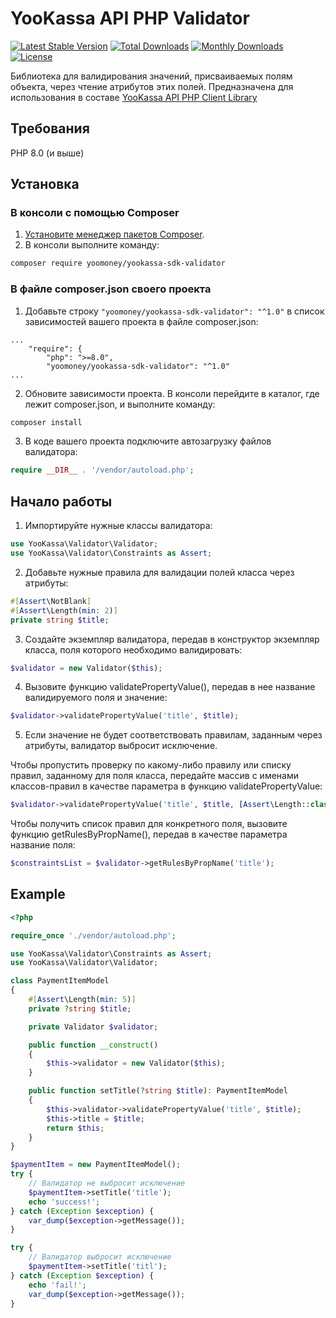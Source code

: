 # YooKassa API PHP Validator

[![Latest Stable Version](https://img.shields.io/packagist/v/yoomoney/yookassa-sdk-validator?label=stable)](https://packagist.org/packages/yoomoney/yookassa-sdk-validator)
[![Total Downloads](https://img.shields.io/packagist/dt/yoomoney/yookassa-sdk-validator)](https://packagist.org/packages/yoomoney/yookassa-sdk-validator)
[![Monthly Downloads](https://img.shields.io/packagist/dm/yoomoney/yookassa-sdk-validator)](https://packagist.org/packages/yoomoney/yookassa-sdk-validator)
[![License](https://img.shields.io/packagist/l/yoomoney/yookassa-sdk-validator)](https://packagist.org/packages/yoomoney/yookassa-sdk-validator)

Библиотека для валидирования значений, присваиваемых полям объекта, через чтение атрибутов этих полей.
Предназначена для использования в составе [YooKassa API PHP Client Library](https://git.yoomoney.ru/projects/SDK/repos/yookassa-sdk-php/browse)

## Требования
PHP 8.0 (и выше)

## Установка
### В консоли с помощью Composer

1. [Установите менеджер пакетов Composer](https://getcomposer.org/download/).
2. В консоли выполните команду:
```bash
composer require yoomoney/yookassa-sdk-validator
```

### В файле composer.json своего проекта
1. Добавьте строку `"yoomoney/yookassa-sdk-validator": "^1.0"` в список зависимостей вашего проекта в файле composer.json:
```
...
    "require": {
        "php": ">=8.0",
        "yoomoney/yookassa-sdk-validator": "^1.0"
...
```
2. Обновите зависимости проекта. В консоли перейдите в каталог, где лежит composer.json, и выполните команду:
```bash
composer install
```
3. В коде вашего проекта подключите автозагрузку файлов валидатора:
```php
require __DIR__ . '/vendor/autoload.php';
```

## Начало работы

1. Импортируйте нужные классы валидатора:
```php
use YooKassa\Validator\Validator;
use YooKassa\Validator\Constraints as Assert;
```
2. Добавьте нужные правила для валидации полей класса через атрибуты:
```php
#[Assert\NotBlank]
#[Assert\Length(min: 2)]
private string $title;
```
3. Создайте экземпляр валидатора, передав в конструктор экземпляр класса, поля которого необходимо валидировать:
```php
$validator = new Validator($this);
```
4. Вызовите функцию validatePropertyValue(), передав в нее название валидируемого поля и значение:
```php
$validator->validatePropertyValue('title', $title);
```
5. Если значение не будет соответствовать правилам, заданным через атрибуты, валидатор выбросит исключение.

Чтобы пропустить проверку по какому-либо правилу или списку правил, заданному для поля класса, передайте массив с именами классов-правил в качестве параметра в функцию validatePropertyValue:
```php
$validator->validatePropertyValue('title', $title, [Assert\Length::class]);
```

Чтобы получить список правил для конкретного поля, вызовите функцию getRulesByPropName(), передав в качестве параметра название поля:
```php
$constraintsList = $validator->getRulesByPropName('title');
```

## Example
```php
<?php

require_once './vendor/autoload.php';

use YooKassa\Validator\Constraints as Assert;
use YooKassa\Validator\Validator;

class PaymentItemModel
{
    #[Assert\Length(min: 5)]
    private ?string $title;

    private Validator $validator;

    public function __construct()
    {
        $this->validator = new Validator($this);
    }

    public function setTitle(?string $title): PaymentItemModel
    {
        $this->validator->validatePropertyValue('title', $title);
        $this->title = $title;
        return $this;
    }
}

$paymentItem = new PaymentItemModel();
try {
    // Валидатор не выбросит исключение
    $paymentItem->setTitle('title');
    echo 'success!';
} catch (Exception $exception) {
    var_dump($exception->getMessage());
}

try {
    // Валидатор выбросит исключение
    $paymentItem->setTitle('titl');
} catch (Exception $exception) {
    echo 'fail!';
    var_dump($exception->getMessage());
}
```